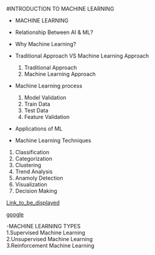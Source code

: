 #INTRODUCTION TO MACHINE LEARNING
- MACHINE LEARNING
- Relationship Between AI & ML?
- Why Machine Learning?
- Traditional Approach VS Machine Learning Approach
  1. Traditional Approach
  2. Machine Learning Approach
- Machine Learning process
  1. Model Validation
  2. Train Data
  3. Test Data
  4. Feature Validation
 
- Applications of ML 


- Machine Learning Techniques
1. Classification
2. Categorization
3. Clustering
4. Trend Analysis
5. Anamoly Detection
4. Visualization
5. Decision Making

  [Link_to_be_displayed](Action_link)

  [google](https://cdn.prod.website-files.com/627a5f477d5ec9079c88f0e2/65a542971ddfeaf8e64ea771_How-old-is-Google.png)

  -MACHINE LEARNING TYPES  
  1.Supervised Machine Learning  
  2.Unsupervised Machine Learning  
  3.Reinforcement Machine Learning  

  
